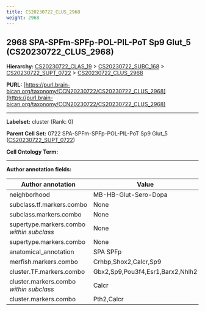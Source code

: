 ```yaml
---
title: CS20230722_CLUS_2968
weight: 2968
---
```

## 2968 SPA-SPFm-SPFp-POL-PIL-PoT Sp9 Glut_5 (CS20230722_CLUS_2968)
<b>Hierarchy: </b>
[CS20230722_CLAS_19](../CS20230722_CLAS_19) >
[CS20230722_SUBC_168](../CS20230722_SUBC_168) >
[CS20230722_SUPT_0722](../CS20230722_SUPT_0722) >
[CS20230722_CLUS_2968](../CS20230722_CLUS_2968)

**PURL:** [https://purl.brain-bican.org/taxonomy/CCN20230722/CS20230722_CLUS_2968](https://purl.brain-bican.org/taxonomy/CCN20230722/CS20230722_CLUS_2968)

---


**Labelset:** cluster (Rank: 0)

**Parent Cell Set:** 0722 SPA-SPFm-SPFp-POL-PIL-PoT Sp9 Glut_5 ([CS20230722_SUPT_0722](../CS20230722_SUPT_0722))



**Cell Ontology Term:** 

[MARKER GENES.]: #


---

[TRANSFERRED ANNOTATIONS.]: #


[AUTHOR ANNOTATION FIELDS.]: #


**Author annotation fields:**

| Author annotation | Value |
|-------------------|-------|
|neighborhood|MB-HB-Glut-Sero-Dopa|
|subclass.tf.markers.combo|None|
|subclass.markers.combo|None|
|supertype.markers.combo _within subclass_|None|
|supertype.markers.combo|None|
|anatomical_annotation|SPA SPFp|
|merfish.markers.combo|Crhbp,Shox2,Calcr,Sp9|
|cluster.TF.markers.combo|Gbx2,Sp9,Pou3f4,Esr1,Barx2,Nhlh2|
|cluster.markers.combo _within subclass_|Calcr|
|cluster.markers.combo|Pth2,Calcr|
